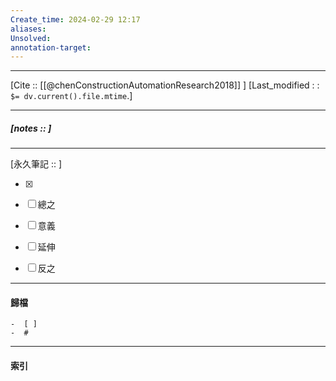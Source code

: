 ```yaml
---
Create_time: 2024-02-29 12:17
aliases: 
Unsolved: 
annotation-target:
---
```


---
[Cite ::  [[@chenConstructionAutomationResearch2018]] ]
[Last_modified : : `$= dv.current().file.mtime`.]


---
##### [notes ::   ]


---

[永久筆記 :: ]
	
- [x]

- [ ] 總之

- [ ] 意義

- [ ] 延伸

- [ ] 反之


---
#### 歸檔 
	-  [ ]
	-  #


---
#### 索引
